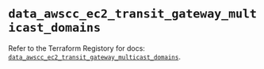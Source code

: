 # `data_awscc_ec2_transit_gateway_multicast_domains`

Refer to the Terraform Registory for docs: [`data_awscc_ec2_transit_gateway_multicast_domains`](https://registry.terraform.io/providers/hashicorp/awscc/0.70.0/docs/data-sources/ec2_transit_gateway_multicast_domains).
